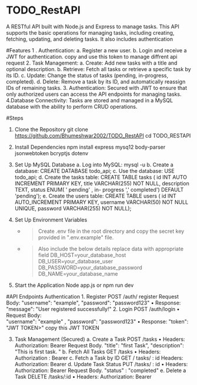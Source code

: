 # TODO_RestAPI
A RESTful API built with Node.js and Express to manage tasks. This API supports the basic operations for managing tasks, including creating, fetching, updating, and deleting tasks. It also includes authentication

#Features 
1 . Authentication:
  a. Register a new user.
  b. Login and receive a JWT for authentication. copy and use this token to manage  diffrent api request
2. Task Management:
  a. Create: Add new tasks with a title and optional description.
  b. Retrieve: Fetch all tasks or retrieve a specific task by its ID.
  c. Update: Change the status of tasks (pending, in-progress, completed).
  d. Delete: Remove a task by its ID, and automatically reassign IDs of remaining tasks.
3. Authentication:
  Secured with JWT to ensure that only authorized users can access the API endpoints for managing tasks.
4.Database Connectivity:
  Tasks are stored and managed in a MySQL database with the ability to perform CRUD operations.


#Steps
1. Clone the Repository
    git clone https://github.com/Bhumeshwar2002/TODO_RestAPI
    cd TODO_RESTAPI
2. Install Dependencies
    npm install express mysq12 body-parser jsonwebtoken bcryptjs dotenv
3. Set Up MySQL Database
    a. Log into MySQL:
        mysql -u <username>
    b. Create a database:
        CREATE DATABASE todo_api;
    c. Use the database:
        USE todo_api;
    d. Create the tasks table:
         CREATE TABLE tasks (
         id INT AUTO INCREMENT PRIMARY KEY,
         title VARCHAR(255) NOT NULL,
         description TEXT,
         status ENUM( ' pending' , in- progress ',' completed') DEFAULT 'pending');
    e. Create the users table:
         CREATE TABLE users (
         id INT AUTO_INCREMENT PRIMARY KEY,
         username VARCHAR(50) NOT NULL UNIQUE,
         password VARCHAR(255) NOT NULL);

4. Set Up Environment Variables
     - >  Create .env file in the root directory and copy the secret key provided in ".env.example" file.
     - >  Also include the below details replace data with appropriate field
           DB_HOST=your_database_host
           DB_USER=your_database_user
           DB_PASSWORD=your_database_password
           DB_NAME=your_database_name
   
5. Start the Application
    Node app.js or npm run dev



#API Endpoints
 Authentication
    1. Register
     POST /auth/ register
      Request Body:
        "username": "example",
        "password": "password123"
     • Response:
        "message": "User registered successfully!"
   2. Login
      POST /auth/login
      • Request Body:  
          "username": "example" ,
          "password": "password123"
      • Response:
          "token": "JWT TOKEN>" 
          copy this JWT TOKEN

   3. Task Management (Secured)
     a. Create a Task
        POST /tasks
          • Headers:
              Authorization: Bearer <JWT TOKEN>
           Request Body.
              "title": "first Task",
              "description": "This is first  task. "
      b. Fetch All Tasks
            GET /tasks
              • Headers:
                Authorization : Bearer <JWT TOKEN>
      c. Fetch a Task by ID
            GET / tasks/ : id
              Headers:
                Authorization: Bearer <JWT TOKEN>
      d. Update Task Status
            PUT /tasks/ : id
              • Headers:
                  Authorization: Bearer <JWT TOKEN>
                Request Body.
                  "status" : "completed"
      e. Delete a Task
            DELETE /tasks/:id
                • Headers:
                    Authorization: Bearer <JWT TOKEN>
